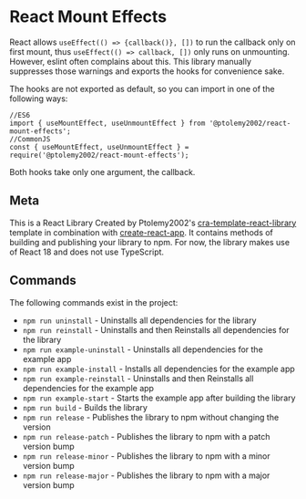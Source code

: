 # React Mount Effects
React allows `useEffect(() => {callback()}, [])` to run the callback only on first mount, thus `useEffect(() => callback, [])` only runs on unmounting. However, eslint often complains about this. This library manually suppresses those warnings and exports the hooks for convenience sake.

The hooks are not exported as default, so you can import in one of the following ways:
```
//ES6
import { useMountEffect, useUnmountEffect } from '@ptolemy2002/react-mount-effects';
//CommonJS
const { useMountEffect, useUnmountEffect } = require('@ptolemy2002/react-mount-effects');
```

Both hooks take only one argument, the callback.

## Meta
This is a React Library Created by Ptolemy2002's [cra-template-react-library](https://www.npmjs.com/package/@ptolemy2002/cra-template-react-library) template in combination with [create-react-app](https://www.npmjs.com/package/create-react-app). It contains methods of building and publishing your library to npm.
For now, the library makes use of React 18 and does not use TypeScript.

## Commands
The following commands exist in the project:

- `npm run uninstall` - Uninstalls all dependencies for the library
- `npm run reinstall` - Uninstalls and then Reinstalls all dependencies for the library
- `npm run example-uninstall` - Uninstalls all dependencies for the example app
- `npm run example-install` - Installs all dependencies for the example app
- `npm run example-reinstall` - Uninstalls and then Reinstalls all dependencies for the example app
- `npm run example-start` - Starts the example app after building the library
- `npm run build` - Builds the library
- `npm run release` - Publishes the library to npm without changing the version
- `npm run release-patch` - Publishes the library to npm with a patch version bump
- `npm run release-minor` - Publishes the library to npm with a minor version bump
- `npm run release-major` - Publishes the library to npm with a major version bump